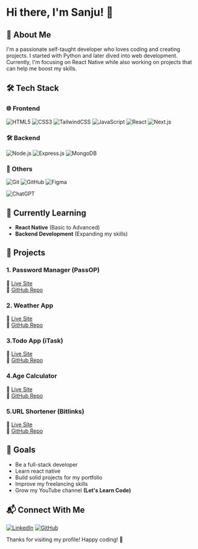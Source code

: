 # Hi there, I'm Sanju! 👋

## 🚀 About Me
I'm a passionate self-taught developer who loves coding and creating projects. I started with Python and later dived into web development. Currently, I'm focusing on React Native while also working on projects that can help me boost my skills.

## 🛠 Tech Stack

### 🌐 Frontend
![HTML5](https://img.shields.io/badge/HTML5-E34F26?style=for-the-badge&logo=html5&logoColor=white)
![CSS3](https://img.shields.io/badge/CSS3-1572B6?style=for-the-badge&logo=css3&logoColor=white)
![TailwindCSS](https://img.shields.io/badge/TailwindCSS-06B6D4?style=for-the-badge&logo=tailwindcss&logoColor=white)
![JavaScript](https://img.shields.io/badge/JavaScript-F7DF1E?style=for-the-badge&logo=javascript&logoColor=black)
![React](https://img.shields.io/badge/React-61DAFB?style=for-the-badge&logo=react&logoColor=black)
![Next.js](https://img.shields.io/badge/Next.js-000000?style=for-the-badge&logo=next.js&logoColor=white)

### 🛠️ Backend
![Node.js](https://img.shields.io/badge/Node.js-339933?style=for-the-badge&logo=node.js&logoColor=white)
![Express.js](https://img.shields.io/badge/Express.js-000000?style=for-the-badge&logo=express&logoColor=white)
![MongoDB](https://img.shields.io/badge/MongoDB-47A248?style=for-the-badge&logo=mongodb&logoColor=white)

### 🛑 Others
![Git](https://img.shields.io/badge/Git-F05032?style=for-the-badge&logo=git&logoColor=white)
![GitHub](https://img.shields.io/badge/GitHub-181717?style=for-the-badge&logo=github&logoColor=white)
![Figma](https://img.shields.io/badge/Figma-F24E1E?style=for-the-badge&logo=figma&logoColor=white)

![ChatGPT](https://img.shields.io/badge/AI-ChatGPT-blueviolet?logo=openai&logoColor=white)





## 🌱 Currently Learning
- **React Native** (Basic to Advanced)
- **Backend Development** (Expanding my skills)

## 📌 Projects


### 1. Password Manager (PassOP)
🔗 [Live Site](https://passop2025.netlify.app/)  
📂 [GitHub Repo](https://github.com/sanju5683/Password-Manager)

### 2. Weather App
🔗 [Live Site](https://myweather2025.netlify.app/)  
📂 [GitHub Repo](https://github.com/sanju5683/Weather-App)

### 3.Todo App  (iTask)
🔗 [Live Site](https://itask2025.netlify.app/)  
📂 [GitHub Repo](https://github.com/sanju5683/Todo-List-App)

### 4.Age Calculator 
🔗 [Live Site](https://age-calc-2025.netlify.app/)  
📂 [GitHub Repo](https://github.com/sanju5683/Mini-Projects/tree/main/age%20calculator)

### 5.URL Shortener  (Bitlinks) 
🔗 [Live Site](https://bitlinks-alpha.vercel.app/)  
📂 [GitHub Repo](https://github.com/sanju5683/Bitlinks)

## 🎯 Goals
- Be a full-stack developer
- Learn react native
- Build solid projects for my portfolio
- Improve my freelancing skills
- Grow my YouTube channel **(Let's Learn Code)**

## 📬 Connect With Me

[![LinkedIn](https://img.shields.io/badge/-LinkedIn-blue?style=flat&logo=Linkedin&logoColor=white)](https://www.linkedin.com/in/sanju-dev/)
[![GitHub](https://img.shields.io/badge/-GitHub-black?style=flat&logo=github)](https://github.com/sanju5683)


Thanks for visiting my profile! Happy coding! 🚀

